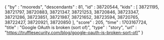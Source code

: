 {
  "by" : "mooreds",
  "descendants" : 81,
  "id" : 38720544,
  "kids" : [ 38721195, 38721797, 38720883, 38721347, 38721253, 38720846, 38723347, 38721286, 38723851, 38721987, 38721652, 38723594, 38720765, 38722427, 38720921, 38720850 ],
  "score" : 205,
  "time" : 1703167724,
  "title" : "Google OAuth is broken (sort of)",
  "type" : "story",
  "url" : "https://trufflesecurity.com/blog/google-oauth-is-broken-sort-of/"
}
